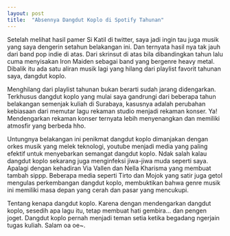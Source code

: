 ```yaml
---
layout: post
title:  "Absennya Dangdut Koplo di Spotify Tahunan"
---
```


Setelah melihat hasil pamer Si Katil di twitter, saya jadi ingin tau juga musik yang saya dengerin setahun belakangan ini. Dan ternyata hasil nya tak jauh dari band pop indie di atas. Dari skrinsut di atas bila dibandingkan tahun lalu cuma menyisakan Iron Maiden sebagai band yang bergenre heavy metal. Dibalik itu ada satu aliran musik lagi yang hilang dari playlist favorit tahunan saya, dangdut koplo.

Menghilang dari playlist tahunan bukan berarti sudah jarang didengarkan. Terkhusus dangdut koplo yang mulai saya gandrungi dari beberapa tahun belakangan semenjak kuliah di Surabaya, kasusnya adalah perubahan kebiasaan dari memutar lagu rekaman studio menjadi rekaman konser. Ya! Mendengarkan rekaman konser ternyata lebih menyenangkan dan memiliki atmosfir yang berbeda hho.

Untungnya belakangan ini penikmat dangdut koplo dimanjakan dengan orkes musik yang melek teknologi, youtube menjadi media yang paling efektif untuk menyebarkan semangat dangdut koplo. Ndak salah kalau dangdut koplo sekarang juga menginfeksi jiwa-jiwa muda seperti saya. Apalagi dengan kehadiran Via Vallen dan Nella Kharisma yang membuat tambah sippp. Beberapa media seperti Tirto dan Mojok yang satir juga getol mengulas perkembangan dangdut koplo, membuktikan bahwa genre musik ini memiliki masa depan yang cerah dan pasar yang mencukupi.

Tentang kenapa dangdut koplo. Karena dengan mendengarkan dangdut koplo, sesedih apa lagu itu, tetap membuat hati gembira... dan pengen joget. Dangdut koplo pernah menjadi teman setia ketika begadang ngerjain tugas kuliah. Salam oa oe~.
